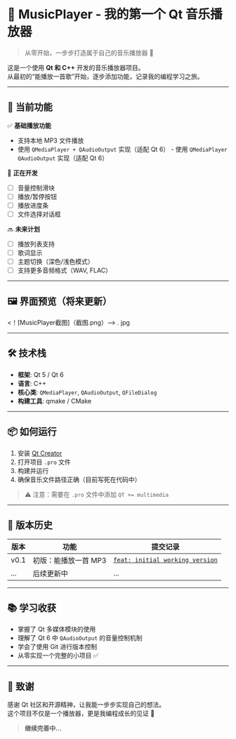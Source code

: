# 🎵 MusicPlayer - 我的第一个 Qt 音乐播放器

> 从零开始，一步步打造属于自己的音乐播放器 🚀



这是一个使用 **Qt 和 C++** 开发的音乐播放器项目。  
从最初的“能播放一首歌”开始，逐步添加功能，记录我的编程学习之旅。

---

## 🎯 当前功能

✅ **基础播放功能**  
- 支持本地 MP3 文件播放  
- 使用 `QMediaPlayer + QAudioOutput` 实现（适配 Qt 6）  - 使用 `QMediaPlayer   QAudioOutput` 实现（适配 Qt 6）

🔧 **正在开发**  
- [ ] 音量控制滑块  
- [ ] 播放/暂停按钮  
- [ ] 播放进度条  
- [ ] 文件选择对话框  

🔜 **未来计划**  
- [ ] 播放列表支持  
- [ ] 歌词显示  
- [ ] 主题切换（深色/浅色模式）  
- [ ] 支持更多音频格式（WAV, FLAC）

---

## 🖼️ 界面预览（将来更新）

<!-- 将来你可以截图后上传，替换下面的链接 -->
<!-- ![MusicPlayer Screenshot](screenshot.png) --><！[MusicPlayer截图]（截图.png）——> . jpg

---

## 🛠️ 技术栈

- **框架**: Qt 5 / Qt 6
- **语言**: C++
- **核心类**: `QMediaPlayer`, `QAudioOutput`, `QFileDialog`
- **构建工具**: qmake / CMake

---

## 📦 如何运行

1. 安装 [Qt Creator](https://www.qt.io/download)
2. 打开项目 `.pro` 文件
3. 构建并运行
4. 确保音乐文件路径正确（目前写死在代码中）

> ⚠️ 注意：需要在 `.pro` 文件中添加 `QT += multimedia`

---

## 🌟 版本历史

| 版本 | 功能 | 提交记录 |
|------|------|----------|
| v0.1 | 初版：能播放一首 MP3 | [`feat: initial working version`](https://github.com/1548973157/MusicPlayer/commit/你的第一次提交ID) |
| ...  | 后续更新中 | ... |

---

## 📚 学习收获

- 掌握了 Qt 多媒体模块的使用
- 理解了 Qt 6 中 `QAudioOutput` 的音量控制机制
- 学会了使用 Git 进行版本控制
- 从零实现一个完整的小项目 ✅

---

## 🙌 致谢

感谢 Qt 社区和开源精神，让我能一步步实现自己的想法。  
这个项目不仅是一个播放器，更是我编程成长的见证 💪

> **继续完善中...**
